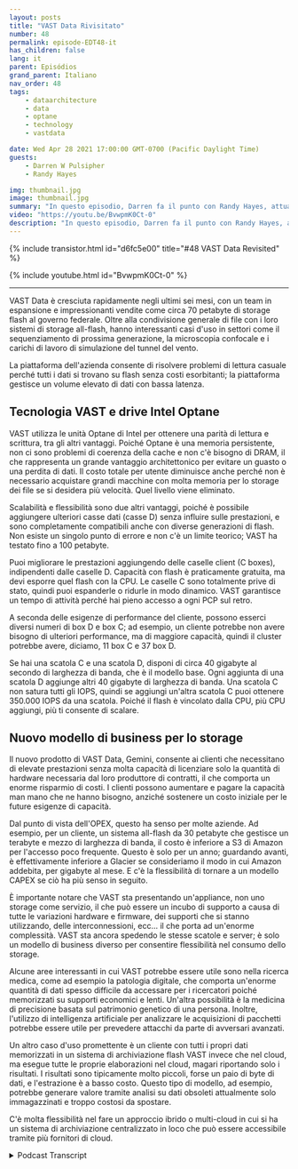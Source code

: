 ```yaml
---
layout: posts
title: "VAST Data Rivisitato"
number: 48
permalink: episode-EDT48-it
has_children: false
lang: it
parent: Episódios
grand_parent: Italiano
nav_order: 48
tags:
    - dataarchitecture
    - data
    - optane
    - technology
    - vastdata

date: Wed Apr 28 2021 17:00:00 GMT-0700 (Pacific Daylight Time)
guests:
    - Darren W Pulsipher
    - Randy Hayes

img: thumbnail.jpg
image: thumbnail.jpg
summary: "In questo episodio, Darren fa il punto con Randy Hayes, attualmente VP delle vendite per il settore pubblico di VAST Data, sei mesi dopo l'ultima conversazione per vedere come stanno nel settore, cosa c'è di nuovo in VAST, e casi d'uso interessanti. Il loro nuovo prodotto, Gemini, offre un modello di business di archiviazione diverso."
video: "https://youtu.be/BvwpmK0Ct-0"
description: "In questo episodio, Darren fa il punto con Randy Hayes, attualmente VP delle vendite per il settore pubblico di VAST Data, sei mesi dopo l'ultima conversazione per vedere come stanno nel settore, cosa c'è di nuovo in VAST, e casi d'uso interessanti. Il loro nuovo prodotto, Gemini, offre un modello di business di archiviazione diverso."
---
```


<div>
{% include transistor.html id="d6fc5e00" title="#48 VAST Data Revisited" %}

{% include youtube.html id="BvwpmK0Ct-0" %}
</div>

---

VAST Data è cresciuta rapidamente negli ultimi sei mesi, con un team in espansione e impressionanti vendite come circa 70 petabyte di storage flash al governo federale. Oltre alla condivisione generale di file con i loro sistemi di storage all-flash, hanno interessanti casi d'uso in settori come il sequenziamento di prossima generazione, la microscopia confocale e i carichi di lavoro di simulazione del tunnel del vento.

La piattaforma dell'azienda consente di risolvere problemi di lettura casuale perché tutti i dati si trovano su flash senza costi esorbitanti; la piattaforma gestisce un volume elevato di dati con bassa latenza.

## Tecnologia VAST e drive Intel Optane

VAST utilizza le unità Optane di Intel per ottenere una parità di lettura e scrittura, tra gli altri vantaggi. Poiché Optane è una memoria persistente, non ci sono problemi di coerenza della cache e non c'è bisogno di DRAM, il che rappresenta un grande vantaggio architettonico per evitare un guasto o una perdita di dati. Il costo totale per utente diminuisce anche perché non è necessario acquistare grandi macchine con molta memoria per lo storage dei file se si desidera più velocità. Quel livello viene eliminato.

Scalabilità e flessibilità sono due altri vantaggi, poiché è possibile aggiungere ulteriori casse dati (casse D) senza influire sulle prestazioni, e sono completamente compatibili anche con diverse generazioni di flash. Non esiste un singolo punto di errore e non c'è un limite teorico; VAST ha testato fino a 100 petabyte.

Puoi migliorare le prestazioni aggiungendo delle caselle client (C boxes), indipendenti dalle caselle D. Capacità con flash è praticamente gratuita, ma devi esporre quel flash con la CPU. Le caselle C sono totalmente prive di stato, quindi puoi espanderle o ridurle in modo dinamico. VAST garantisce un tempo di attività perché hai pieno accesso a ogni PCP sul retro.

A seconda delle esigenze di performance del cliente, possono esserci diversi numeri di box D e box C; ad esempio, un cliente potrebbe non avere bisogno di ulteriori performance, ma di maggiore capacità, quindi il cluster potrebbe avere, diciamo, 11 box C e 37 box D.

Se hai una scatola C e una scatola D, disponi di circa 40 gigabyte al secondo di larghezza di banda, che è il modello base. Ogni aggiunta di una scatola D aggiunge altri 40 gigabyte di larghezza di banda. Una scatola C non satura tutti gli IOPS, quindi se aggiungi un'altra scatola C puoi ottenere 350.000 IOPS da una scatola. Poiché il flash è vincolato dalla CPU, più CPU aggiungi, più ti consente di scalare.

## Nuovo modello di business per lo storage

Il nuovo prodotto di VAST Data, Gemini, consente ai clienti che necessitano di elevate prestazioni senza molta capacità di licenziare solo la quantità di hardware necessaria dal loro produttore di contratti, il che comporta un enorme risparmio di costi. I clienti possono aumentare e pagare la capacità man mano che ne hanno bisogno, anziché sostenere un costo iniziale per le future esigenze di capacità.

Dal punto di vista dell'OPEX, questo ha senso per molte aziende. Ad esempio, per un cliente, un sistema all-flash da 30 petabyte che gestisce un terabyte e mezzo di larghezza di banda, il costo è inferiore a S3 di Amazon per l'accesso poco frequente. Questo è solo per un anno; guardando avanti, è effettivamente inferiore a Glacier se consideriamo il modo in cui Amazon addebita, per gigabyte al mese. E c'è la flessibilità di tornare a un modello CAPEX se ciò ha più senso in seguito.

È importante notare che VAST sta presentando un'appliance, non uno storage come servizio, il che può essere un incubo di supporto a causa di tutte le variazioni hardware e firmware, dei supporti che si stanno utilizzando, delle interconnessioni, ecc... il che porta ad un'enorme complessità. VAST sta ancora spedendo le stesse scatole e server; è solo un modello di business diverso per consentire flessibilità nel consumo dello storage.

Alcune aree interessanti in cui VAST potrebbe essere utile sono nella ricerca medica, come ad esempio la patologia digitale, che comporta un'enorme quantità di dati spesso difficile da accessare per i ricercatori poiché memorizzati su supporti economici e lenti. Un'altra possibilità è la medicina di precisione basata sul patrimonio genetico di una persona. Inoltre, l'utilizzo di intelligenza artificiale per analizzare le acquisizioni di pacchetti potrebbe essere utile per prevedere attacchi da parte di avversari avanzati.

Un altro caso d'uso promettente è un cliente con tutti i propri dati memorizzati in un sistema di archiviazione flash VAST invece che nel cloud, ma esegue tutte le proprie elaborazioni nel cloud, magari riportando solo i risultati. I risultati sono tipicamente molto piccoli, forse un paio di byte di dati, e l'estrazione è a basso costo. Questo tipo di modello, ad esempio, potrebbe generare valore tramite analisi su dati obsoleti attualmente solo immagazzinati e troppo costosi da spostare.

C'è molta flessibilità nel fare un approccio ibrido o multi-cloud in cui si ha un sistema di archiviazione centralizzato in loco che può essere accessibile tramite più fornitori di cloud.



<details>
<summary> Podcast Transcript </summary>

<p></p>

</details>
